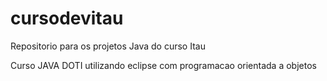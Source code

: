 # cursodevitau
Repositorio para os projetos Java do curso Itau

Curso JAVA DOTI utilizando eclipse com programacao orientada a objetos
